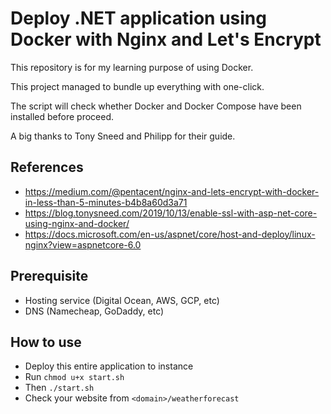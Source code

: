 # Deploy .NET application using Docker with Nginx and Let's Encrypt
This repository is for my learning purpose of using Docker.

This project managed to bundle up everything with one-click.

The script will check whether Docker and Docker Compose have been installed before proceed.

A big thanks to Tony Sneed and Philipp for their guide.

## References
- https://medium.com/@pentacent/nginx-and-lets-encrypt-with-docker-in-less-than-5-minutes-b4b8a60d3a71
- https://blog.tonysneed.com/2019/10/13/enable-ssl-with-asp-net-core-using-nginx-and-docker/
- https://docs.microsoft.com/en-us/aspnet/core/host-and-deploy/linux-nginx?view=aspnetcore-6.0

## Prerequisite
- Hosting service (Digital Ocean, AWS, GCP, etc)
- DNS (Namecheap, GoDaddy, etc)

## How to use
- Deploy this entire application to instance
- Run `chmod u+x start.sh`
- Then `./start.sh`
- Check your website from `<domain>/weatherforecast`